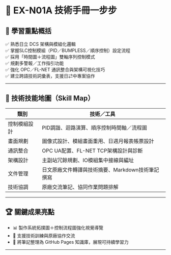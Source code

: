 # 🚀 EX-N01A 技術手冊一步步

## 🎯 學習重點概括

✅ 熟悉日立 DCS 架構與模組化邏輯  
✅ 掌握SLC控制模組（PID／BUMPLESS／順序控制）設定流程  
✅ 採用「時間圖＋流程圖」雙軸序列控制模式  
✅ 規劃多警報／工作指引功能  
✅ 強化 OPC／FL-NET 通訊整合與架構可視化技巧  
✅ 建立跨語技術詞彙表，支援日⇄中專案協作  

---

## 🧩 技術技能地圖（Skill Map）

| 類別           | 技術／工具                                   |
|----------------|----------------------------------------------|
| 控制模組設計   | PID調諧、迴路演算、順序控制時間軸／流程圖            |
| 畫面規劃       | 圖像式設計、模組畫面重用、日週月報表帳票設計        |
| 通訊整合       | OPC UA配置、FL-NET TCP架構設計與診斷            |
| 架構設計       | 主副站冗餘規劃、IO模組集中接線與編址            |
| 文件管理       | 日文原廠文件轉譯與技術摘要、Markdown技術筆記撰寫 |
| 技術協調       | 原廠交流筆記、協同作業問題排解      |

---

## 🏆 關鍵成果亮點
  
- 📊 製作系統拓撲圖＋控制流程圖強化視覺導覽  
- 📝 支援技術訓練與原廠協作交流  
- 📂 將筆記整理為 GitHub Pages 知識庫，展現可持續學習力

---
